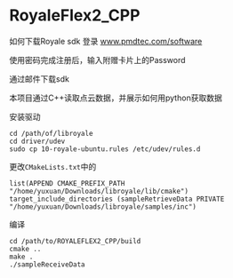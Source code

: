 # RoyaleFlex2_CPP

如何下载Royale sdk
登录 www.pmdtec.com/software

使用密码完成注册后，输入附赠卡片上的Password

通过邮件下载sdk

本项目通过C++读取点云数据，并展示如何用python获取数据


安装驱动
```
cd /path/of/libroyale
cd driver/udev
sudo cp 10-royale-ubuntu.rules /etc/udev/rules.d
```

更改`CMakeLists.txt`中的
```
list(APPEND CMAKE_PREFIX_PATH "/home/yuxuan/Downloads/libroyale/lib/cmake")
target_include_directories (sampleRetrieveData PRIVATE "/home/yuxuan/Downloads/libroyale/samples/inc")
```


编译
```
cd /path/to/ROYALEFLEX2_CPP/build
cmake ..
make .
./sampleReceiveData
```
